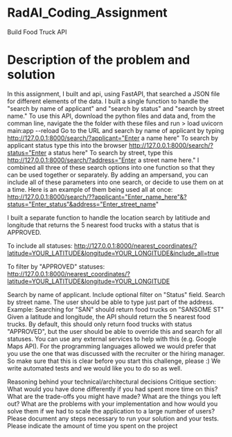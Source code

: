 # RadAI_Coding_Assignment
Build Food Truck API


# Description of the problem and solution
In this assignment, I built and api, using FastAPI, that searched a JSON file for different elements of the data. I built a single function to handle the "search by name of applicant" and "search by status" and "search by street name." To use this API, download the python files and data and, from the comman line, navigate the the folder with these files and run > load uvicorn main:app --reload
Go to the URL and search by name of applicant by typing http://127.0.0.1:8000/search/?applicant="Enter a name here"
To search by applicant status type this into the browser http://127.0.0.1:8000/search/?status="Enter a status here"
To search by street, type this http://127.0.0.1:8000/search/?address="Enter a street name here."
I combined all three of these search options into one function so that they can be used together or separately. By adding an ampersand, you can include all of these parameters into one search, or decide to use them on at a time. 
Here is an example of them being used all at once:
http://127.0.0.1:8000/search/??applicant="Enter_name_here"&?status="Enter_status"&address="Enter_street_name"

I built a separate function to handle the location search by latitiude and longitude that returns the 5 nearest food trucks with a status that is APPROVED.

To include all statuses:
http://127.0.0.1:8000/nearest_coordinates/?latitude=YOUR_LATITUDE&longitude=YOUR_LONGITUDE&include_all=true

To filter by "APPROVED" statuses:
http://127.0.0.1:8000/nearest_coordinates/?latitude=YOUR_LATITUDE&longitude=YOUR_LONGITUDE

Search by name of applicant. Include optional filter on "Status" field.
Search by street name. The user should be able to type just part of the address. Example: Searching for "SAN" should return food trucks on "SANSOME ST"
Given a latitude and longitude, the API should return the 5 nearest food trucks. By default, this should only return food trucks with status "APPROVED", but the user should be able to override this and search for all statuses.
You can use any external services to help with this (e.g. Google Maps API).
For the programming languages allowed we would prefer that you use the one that was discussed with the recruiter or the hiring manager. So make sure that this is clear before you start this challenge, please :)
We write automated tests and we would like you to do so as well.


Reasoning behind your technical/architectural decisions
Critique section:
What would you have done differently if you had spent more time on this?
What are the trade-offs you might have made?
What are the things you left out?
What are the problems with your implementation and how would you solve them if we had to scale the application to a large number of users?
Please document any steps necessary to run your solution and your tests.
Please indicate the amount of time you spent on the project
